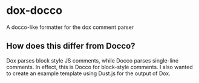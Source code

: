dox-docco
=========

A docco-like formatter for the dox comment parser


How does this differ from Docco?
--------------------------------

Dox parses block style JS comments,  while Docco parses single-line comments.  In effect, this is Docco for block-style comments.  I also wanted to create an example template using Dust.js for the output of Dox.
